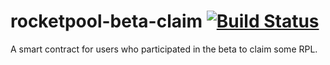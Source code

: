 # rocketpool-beta-claim   [![Build Status](https://travis-ci.org/rocket-pool/rocketpool-beta-claim.svg?branch=master)](https://travis-ci.org/rocket-pool/rocketpool-beta-claim)
A smart contract for users who participated in the beta to claim some RPL.
